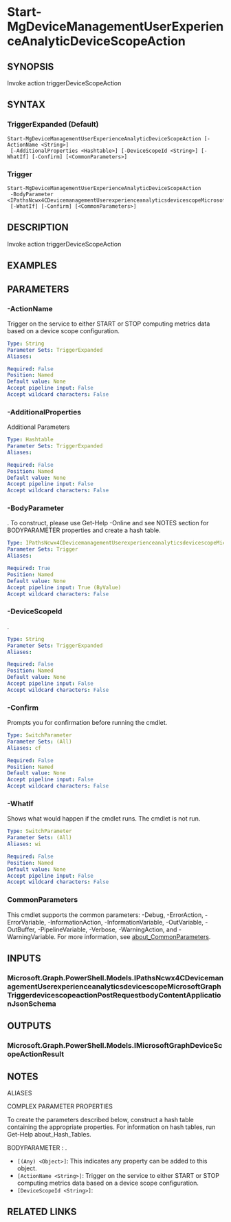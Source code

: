 ﻿---
external help file: Microsoft.Graph.DeviceManagement.Actions-help.xml
Module Name: Microsoft.Graph.DeviceManagement.Actions
online version: https://docs.microsoft.com/en-us/powershell/module/microsoft.graph.devicemanagement.actions/start-mgdevicemanagementuserexperienceanalyticdevicescopeaction
schema: 2.0.0
---

# Start-MgDeviceManagementUserExperienceAnalyticDeviceScopeAction

## SYNOPSIS
Invoke action triggerDeviceScopeAction

## SYNTAX

### TriggerExpanded (Default)
```
Start-MgDeviceManagementUserExperienceAnalyticDeviceScopeAction [-ActionName <String>]
 [-AdditionalProperties <Hashtable>] [-DeviceScopeId <String>] [-WhatIf] [-Confirm] [<CommonParameters>]
```

### Trigger
```
Start-MgDeviceManagementUserExperienceAnalyticDeviceScopeAction
 -BodyParameter <IPathsNcwx4CDevicemanagementUserexperienceanalyticsdevicescopeMicrosoftGraphTriggerdevicescopeactionPostRequestbodyContentApplicationJsonSchema>
 [-WhatIf] [-Confirm] [<CommonParameters>]
```

## DESCRIPTION
Invoke action triggerDeviceScopeAction

## EXAMPLES

## PARAMETERS

### -ActionName
Trigger on the service to either START or STOP computing metrics data based on a device scope configuration.

```yaml
Type: String
Parameter Sets: TriggerExpanded
Aliases:

Required: False
Position: Named
Default value: None
Accept pipeline input: False
Accept wildcard characters: False
```

### -AdditionalProperties
Additional Parameters

```yaml
Type: Hashtable
Parameter Sets: TriggerExpanded
Aliases:

Required: False
Position: Named
Default value: None
Accept pipeline input: False
Accept wildcard characters: False
```

### -BodyParameter
.
To construct, please use Get-Help -Online and see NOTES section for BODYPARAMETER properties and create a hash table.

```yaml
Type: IPathsNcwx4CDevicemanagementUserexperienceanalyticsdevicescopeMicrosoftGraphTriggerdevicescopeactionPostRequestbodyContentApplicationJsonSchema
Parameter Sets: Trigger
Aliases:

Required: True
Position: Named
Default value: None
Accept pipeline input: True (ByValue)
Accept wildcard characters: False
```

### -DeviceScopeId
.

```yaml
Type: String
Parameter Sets: TriggerExpanded
Aliases:

Required: False
Position: Named
Default value: None
Accept pipeline input: False
Accept wildcard characters: False
```

### -Confirm
Prompts you for confirmation before running the cmdlet.

```yaml
Type: SwitchParameter
Parameter Sets: (All)
Aliases: cf

Required: False
Position: Named
Default value: None
Accept pipeline input: False
Accept wildcard characters: False
```

### -WhatIf
Shows what would happen if the cmdlet runs.
The cmdlet is not run.

```yaml
Type: SwitchParameter
Parameter Sets: (All)
Aliases: wi

Required: False
Position: Named
Default value: None
Accept pipeline input: False
Accept wildcard characters: False
```

### CommonParameters
This cmdlet supports the common parameters: -Debug, -ErrorAction, -ErrorVariable, -InformationAction, -InformationVariable, -OutVariable, -OutBuffer, -PipelineVariable, -Verbose, -WarningAction, and -WarningVariable. For more information, see [about_CommonParameters](http://go.microsoft.com/fwlink/?LinkID=113216).

## INPUTS

### Microsoft.Graph.PowerShell.Models.IPathsNcwx4CDevicemanagementUserexperienceanalyticsdevicescopeMicrosoftGraphTriggerdevicescopeactionPostRequestbodyContentApplicationJsonSchema
## OUTPUTS

### Microsoft.Graph.PowerShell.Models.IMicrosoftGraphDeviceScopeActionResult
## NOTES

ALIASES

COMPLEX PARAMETER PROPERTIES

To create the parameters described below, construct a hash table containing the appropriate properties. For information on hash tables, run Get-Help about_Hash_Tables.


BODYPARAMETER <IPathsNcwx4CDevicemanagementUserexperienceanalyticsdevicescopeMicrosoftGraphTriggerdevicescopeactionPostRequestbodyContentApplicationJsonSchema>: .
  - `[(Any) <Object>]`: This indicates any property can be added to this object.
  - `[ActionName <String>]`: Trigger on the service to either START or STOP computing metrics data based on a device scope configuration.
  - `[DeviceScopeId <String>]`: 

## RELATED LINKS
